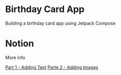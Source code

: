 # Birthday Card App

Building a birthday card app using Jetpack Compose

# Notion

More info

[Part 1 - Adding Text](https://mis-notas.notion.site/Unit-1-3-3-03cf470d78154d4293440e2a7e8330e2?pvs=4)
[Parte 2 - Adding Images](https://mis-notas.notion.site/Unit-1-3-4-b4a0ade5e53640f8a467f5b1592472ca?pvs=4)
